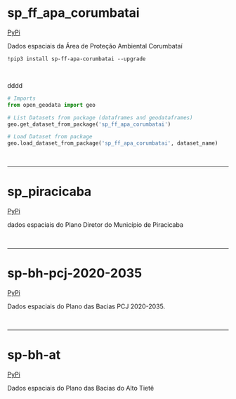 # sp_ff_apa_corumbatai


[PyPi](https://pypi.org/project/sp-ff-apa-corumbatai/)

Dados espaciais da Área de Proteção Ambiental Corumbataí

```
!pip3 install sp-ff-apa-corumbatai --upgrade
```

<br>

dddd

```python
# Imports
from open_geodata import geo

# List Datasets from package (dataframes and geodataframes)
geo.get_dataset_from_package('sp_ff_apa_corumbatai')

# Load Dataset from package
geo.load_dataset_from_package('sp_ff_apa_corumbatai', dataset_name)
```

<br>


-----


# sp_piracicaba


[PyPi](https://pypi.org/project/sp-piracicaba/)

dados espaciais do Plano Diretor do Município de Piracicaba


<br>


-----


# sp-bh-pcj-2020-2035


[PyPi](https://pypi.org/project/sp-bh-pcj-2020-2035/)

Dados espaciais do Plano das Bacias PCJ 2020-2035.

<br>


-----


# sp-bh-at


[PyPi](https://pypi.org/project/sp-bh-at/)

Dados espaciais do Plano das Bacias do Alto Tietê




